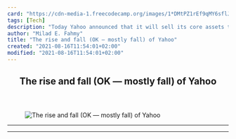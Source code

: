 ```yaml
---
card: "https://cdn-media-1.freecodecamp.org/images/1*DMtPZ1rEf9qMY6sflJTjPA.jpeg"
tags: [Tech]
description: "Today Yahoo announced that it will sell its core assets to Ve"
author: "Milad E. Fahmy"
title: "The rise and fall (OK — mostly fall) of Yahoo"
created: "2021-08-16T11:54:01+02:00"
modified: "2021-08-16T11:54:01+02:00"
---
```

<div class="site-wrapper">
<main id="site-main" class="site-main outer">
<div class="inner">
<article class="post-full post tag-tech tag-startup tag-business tag-technology tag-yahoo ">
<header class="post-full-header">
<h1 class="post-full-title">The rise and fall (OK — mostly fall) of Yahoo</h1>
</header>
<figure class="post-full-image">
<picture>
<source media="(max-width: 700px)" sizes="1px" srcset="data:image/gif;base64,R0lGODlhAQABAIAAAAAAAP///yH5BAEAAAAALAAAAAABAAEAAAIBRAA7 1w">
<source media="(min-width: 701px)" sizes="(max-width: 800px) 400px,
(max-width: 1170px) 700px,
1400px" srcset="https://cdn-media-1.freecodecamp.org/images/1*DMtPZ1rEf9qMY6sflJTjPA.jpeg 300w,
https://cdn-media-1.freecodecamp.org/images/1*DMtPZ1rEf9qMY6sflJTjPA.jpeg 600w,
https://cdn-media-1.freecodecamp.org/images/1*DMtPZ1rEf9qMY6sflJTjPA.jpeg 1000w,
https://cdn-media-1.freecodecamp.org/images/1*DMtPZ1rEf9qMY6sflJTjPA.jpeg 2000w">
<img onerror="this.style.display='none'" src="https://cdn-media-1.freecodecamp.org/images/1*DMtPZ1rEf9qMY6sflJTjPA.jpeg" alt="The rise and fall (OK — mostly fall) of Yahoo">
</picture>
</figure>
<section class="post-full-content">
<div class="post-content">
</div>
<hr>
<hr>
</section>
</article>
</div>
</main>
</div>
<!-- Google Tag Manager (noscript) -->
<!-- End Google Tag Manager (noscript) -->
